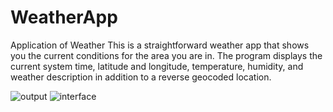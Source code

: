 # WeatherApp
Application of Weather
This is a straightforward weather app that shows you the current conditions for the area you are in. The program displays the current system time, latitude and longitude, temperature, humidity, and weather description in addition to a reverse geocoded location.
 
![output](https://github.com/Jananihimasha/WeatherApp/assets/171825914/bfc2e5ec-84c3-46bd-a878-17b00c36863a)
![interface](https://github.com/Jananihimasha/WeatherApp/assets/171825914/08c9bfbb-a244-425b-b70b-f639eef7c134)
